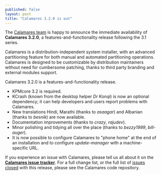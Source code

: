 ```yaml
---
published: false
layout: post
title: "Calamares 3.2.0 is out"
---
```

The [Calamares team](https://calamares.io/team/) is happy to announce the immediate
availability of **Calamares 3.2.0**, a features-and-functionality release
following the 3.1 series.

Calamares is a distribution-independent system installer, with an advanced
partitioning feature for both manual and automated partitioning operations.
Calamares is designed to be customizable by distribution maintainers without
need for cumbersome patching, thanks to third party branding and external
modules support.

<!--more-->

Calamares 3.2.0 is a features-and-functionality release.

* KPMcore 3.2 is required.
* KCrash (known from the desktop helper *Dr Konqi*) is now an optional
  dependency; it can help developers and users report problems with
  Calamares.
* New translations Hindi, Marathi (thanks to *asaagar*) and Albanian
  (thanks to *besnik*) are now available.
* Documentation improvements
  (thanks to *crazy*, *rajudev*).
* Minor polishing and tidying all over the place
  (thanks to *bezzy1999*, *bill-auger*).
* It is now possible to configure Calamares to "phone home" at the
  end of an installation and to configure *update-manager* with
  a machine-specific URL.

If you experience an issue with Calamares, please tell us all about it on the [**Calamares issue tracker**](https://github.com/calamares/calamares/issues). For a full change list, or the full list of [issues closed](https://github.com/calamares/calamares/milestone/41?closed=1) with this release, please see the Calamares code repository.
